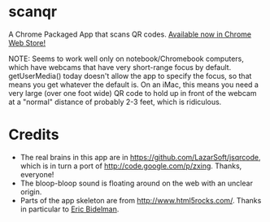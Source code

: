 scanqr
======

A Chrome Packaged App that scans QR codes. [Available now in Chrome Web Store!](https://chrome.google.com/webstore/detail/scanqr/nihhbejdflkeingkkpakffdlmepaeaah)

NOTE: Seems to work well only on notebook/Chromebook computers, which
have webcams that have very short-range focus by default.
getUserMedia() today doesn't allow the app to specify the focus, so
that means you get whatever the default is. On an iMac, this means
you need a very large (over one foot wide) QR code to hold up in
front of the webcam at a "normal" distance of probably 2-3 feet,
which is ridiculous.

Credits
=======

* The real brains in this app are in https://github.com/LazarSoft/jsqrcode, which is in turn a port of http://code.google.com/p/zxing. Thanks, everyone!
* The bloop-bloop sound is floating around on the web with an unclear origin.
* Parts of the app skeleton are from http://www.html5rocks.com/. Thanks in particular to [Eric Bidelman](https://github.com/ebidel).
